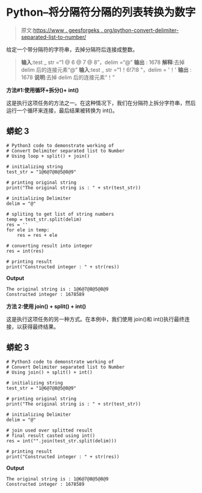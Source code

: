 # Python–将分隔符分隔的列表转换为数字

> 原文:[https://www . geesforgeks . org/python-convert-delimiter-separated-list-to-number/](https://www.geeksforgeeks.org/python-convert-delimiter-separated-list-to-number/)

给定一个带分隔符的字符串，去掉分隔符后连接成整数。

> **输入**:test _ str =“1 @ 6 @ 7 @ 8”，delim =“@”
> **输出** : 1678
> **解释**:去掉 delim 后的连接元素“@”
> **输入**:test _ str =“1！6!7!8 "，delim = '！'
> **输出** : 1678
> **说明**:去掉 delim 后的连接元素“！”

**方法#1:使用循环+拆分()+ int()**

这是执行这项任务的方法之一。在这种情况下，我们在分隔符上拆分字符串，然后运行一个循环来连接，最后结果被转换为 int()。

## 蟒蛇 3

```
# Python3 code to demonstrate working of
# Convert Delimiter separated list to Number
# Using loop + split() + join()

# initializing string
test_str = "1@6@7@8@5@8@9"

# printing original string
print("The original string is : " + str(test_str))

# initializing Delimiter
delim = "@"

# spliting to get list of string numbers
temp = test_str.split(delim)
res = ''
for ele in temp:
    res = res + ele

# converting result into integer
res = int(res)

# printing result
print("Constructed integer : " + str(res))
```

**Output**

```
The original string is : 1@6@7@8@5@8@9
Constructed integer : 1678589
```

**方法 2:使用 join() + split() + int()**

这是执行这项任务的另一种方式。在本例中，我们使用 join()和 int()执行最终连接，以获得最终结果。

## 蟒蛇 3

```
# Python3 code to demonstrate working of
# Convert Delimiter separated list to Number
# Using join() + split() + int()

# initializing string
test_str = "1@6@7@8@5@8@9"

# printing original string
print("The original string is : " + str(test_str))

# initializing Delimiter
delim = "@"

# join used over splitted result
# final result casted using int()
res = int("".join(test_str.split(delim)))

# printing result
print("Constructed integer : " + str(res))
```

**Output**

```
The original string is : 1@6@7@8@5@8@9
Constructed integer : 1678589
```